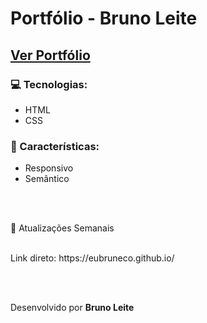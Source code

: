 <h1>Portfólio - Bruno Leite</h1>
<h2><a href="https://eubruneco.github.io/">Ver Portfólio</a></h2>

<h3>💻 Tecnologias:</h3>
<ul>
<li>HTML</li>
<li>CSS</li>

</ul>

<h3>🧬 Características:</h3>
<ul>
<li>Responsivo</li>
<li>Semântico</li>
</ul>
<br>
<br>

<p>📅 Atualizações Semanais</a>
<br>
<br>
<p>Link direto: https://eubruneco.github.io/</p>

<br>
<br>

<p>Desenvolvido por <strong>Bruno Leite</strong></p>
